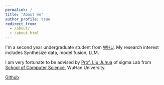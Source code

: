 ```yaml
---
permalink: /
title: "About me"
author_profile: true
redirect_from: 
  - /about/
  - /about.html
---
```


I'm a second year undergraduate student from [WHU](https://www.whu.edu.cn/). My research interest includes Synthesize data, model fusion, LLM.

I am very fortunate to be advised by [Prof. Liu Juhua](http://jszy.whu.edu.cn/liujuhua1/zh_CN/index.htm) of sigma Lab from [School of Computer Science](https://cs.whu.edu.cn/), WuHan University. 

[Github](https://github.com/zmyymzgit) 

